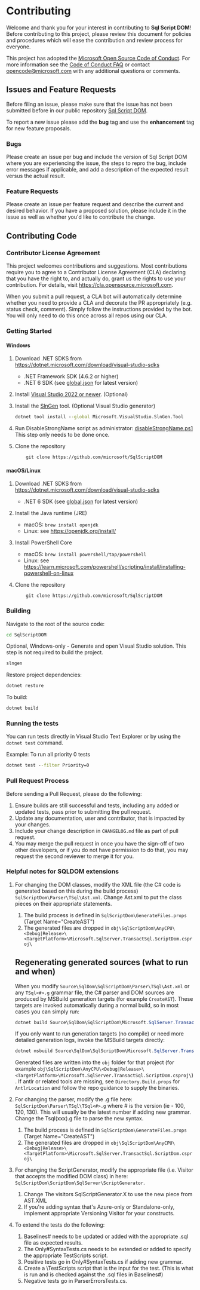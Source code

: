 # Contributing

Welcome and thank you for your interest in contributing to **Sql Script DOM**! Before contributing to this
project, please review this document for policies and procedures which
will ease the contribution and review process for everyone.

This project has adopted the [Microsoft Open Source Code of Conduct](https://opensource.microsoft.com/codeofconduct/).
For more information see the [Code of Conduct FAQ](https://opensource.microsoft.com/codeofconduct/faq/) or
contact [opencode@microsoft.com](mailto:opencode@microsoft.com) with any additional questions or comments.

## Issues and Feature Requests

Before filing an issue, please make sure that the issue has not been submitted before in our public repository [Sql Script DOM](https://github.com/microsoft/SqlScriptDOM/issues). 

To report a new issue please add the **bug** tag and use the **enhancement** tag for new feature proposals.

### Bugs

Please create an issue per bug and include the version of Sql Script DOM where you are experiencing the issue, the steps to repro the bug, include error messages if applicable, and add a description of the expected result versus the actual result.

### Feature Requests

Please create an issue per feature request and describe the current and desired behavior. If you have a proposed solution, please include it in the issue as well as whether you'd like to contribute the change.

## Contributing Code

### Contributor License Agreement

This project welcomes contributions and suggestions.  Most contributions require you to agree to a
Contributor License Agreement (CLA) declaring that you have the right to, and actually do, grant us
the rights to use your contribution. For details, visit https://cla.opensource.microsoft.com.

When you submit a pull request, a CLA bot will automatically determine whether you need to provide
a CLA and decorate the PR appropriately (e.g. status check, comment). Simply follow the instructions
provided by the bot. You will only need to do this once across all repos using our CLA.


### Getting Started

#### Windows

1. Download .NET SDKS from https://dotnet.microsoft.com/download/visual-studio-sdks 
    - .NET Framework SDK (4.6.2 or higher)
    - .NET 6 SDK (see [global.json](./global.json) for latest version)
2. Install [Visual Studio 2022 or newer](https://visualstudio.microsoft.com/vs/community/). (Optional)

3.  Install the [SlnGen](https://microsoft.github.io/slngen/) tool. (Optional Visual Studio generator)
    ```cmd 
    dotnet tool install --global Microsoft.VisualStudio.SlnGen.Tool
    ```
4. Run DisableStrongName script as administrator: [disableStrongName.ps1](./disableStrongName.ps1) This step only needs to be done once.

5. Clone the repository
    ```
        git clone https://github.com/microsoft/SqlScriptDOM
    ```
    
#### macOS/Linux

1. Download .NET SDKS from https://dotnet.microsoft.com/download/visual-studio-sdks
    - .NET 6 SDK (see [global.json](./global.json) for latest version)

2. Install the Java runtime (JRE)
    - macOS: `brew install openjdk`
    - Linux: see https://openjdk.org/install/

3. Install PowerShell Core
    - macOS: `brew install powershell/tap/powershell`
    - Linux: see https://learn.microsoft.com/powershell/scripting/install/installing-powershell-on-linux

4. Clone the repository
    ```
        git clone https://github.com/microsoft/SqlScriptDOM
    ```

### Building

Navigate to the root of the source code:
```cmd
cd SqlScriptDOM
```

Optional, Windows-only - Generate and open Visual Studio solution. This step is not required to build the project.
```cmd
slngen
```

Restore project dependencies:
```cmd
dotnet restore
```

To build:
```cmd
dotnet build
```



### Running the tests

You can run tests directly in Visual Studio Text Explorer or by using the ```dotnet test``` command.

Example: To run all priority 0 tests
```cmd
dotnet test --filter Priority=0
```

### Pull Request Process

Before sending a Pull Request, please do the following:

1. Ensure builds are still successful and tests, including any added or updated tests, pass prior to submitting the pull request.
2. Update any documentation, user and contributor, that is impacted by your changes.
3. Include your change description in `CHANGELOG.md` file as part of pull request.
4. You may merge the pull request in once you have the sign-off of two other developers, or if you do not have permission to do that, you may request the second reviewer to merge it for you.

### Helpful notes for SQLDOM extensions

1. For changing the DOM classes, modify the XML file (the C# code is generated based on this during the build process) `SqlScriptDom\Parser\TSql\Ast.xml`. Change Ast.xml to put the class pieces on their appropriate statements.
    1. The build process is defined in `SqlScriptDom\GenerateFiles.props` (Target Name="CreateAST")
    2. The generated files are dropped in `obj\SqlScriptDom\AnyCPU\<Debug|Release>\<TargetPlatform>\Microsoft.SqlServer.TransactSql.ScriptDom.csproj\`
    
    Regenerating generated sources (what to run and when)
    ---------------------------------------------------
    When you modify `Source\SqlDom\SqlScriptDom\Parser\TSql\Ast.xml` or any `TSql<#>.g` grammar file, the C# parser and DOM sources are produced by MSBuild generation targets (for example `CreateAST`). These targets are invoked automatically during a normal build, so in most cases you can simply run:

    ```powershell
    dotnet build Source\SqlDom\SqlScriptDom\Microsoft.SqlServer.TransactSql.ScriptDom.csproj -c Debug
    ```

    If you only want to run generation targets (no compile) or need more detailed generation logs, invoke the MSBuild targets directly:

    ```powershell
    dotnet msbuild Source\SqlDom\SqlScriptDom\Microsoft.SqlServer.TransactSql.ScriptDom.csproj -t:GLexerParserCompile;GSqlTokenTypesCompile;CreateAST -p:Configuration=Debug
    ```

    Generated files are written into the `obj` folder for that project (for example `obj\SqlScriptDom\AnyCPU\<Debug|Release>\<TargetPlatform>\Microsoft.SqlServer.TransactSql.ScriptDom.csproj\`). If antlr or related tools are missing, see `Directory.Build.props` for `AntlrLocation` and follow the repo guidance to supply the binaries.
   
2. For changing the parser, modify the .g file here:
`SqlScriptDom\Parser\TSql\TSql<#>.g` where # is the version (ie - 100, 120, 130). This will usually be the latest number if adding new grammar. Change the Tsql(xxx).g file to parse the new syntax.
    1. The build process is defined in `SqlScriptDom\GenerateFiles.props` (Target Name="CreateAST")
    2. The generated files are dropped in `obj\SqlScriptDom\AnyCPU\<Debug|Release>\<TargetPlatform>\Microsoft.SqlServer.TransactSql.ScriptDom.csproj\`

3. For changing the ScriptGenerator, modify the appropriate file (i.e. Visitor that accepts the modified DOM class) in here: `SqlScriptDom\ScriptDom\SqlServer\ScriptGenerator`.
    1. Change The visitors SqlScriptGenerator.X to use the new piece from AST.XML
    1. If you're adding syntax that's Azure-only or Standalone-only, implement appropriate Versioning Visitor for your constructs.


4. To extend the tests do the following:
    1. Baselines# needs to be updated or added with the appropriate .sql file as expected results.
    1. The Only#SyntaxTests.cs needs to be extended or added to specify the appropriate TestScripts script.
    1. Positive tests go in Only#SyntaxTests.cs if adding new grammar.
    1. Create a \TestScripts script that is the input for the test. (This is what is run and is checked against the .sql files in Baselines#)
    1. Negative tests go in ParserErrorsTests.cs.